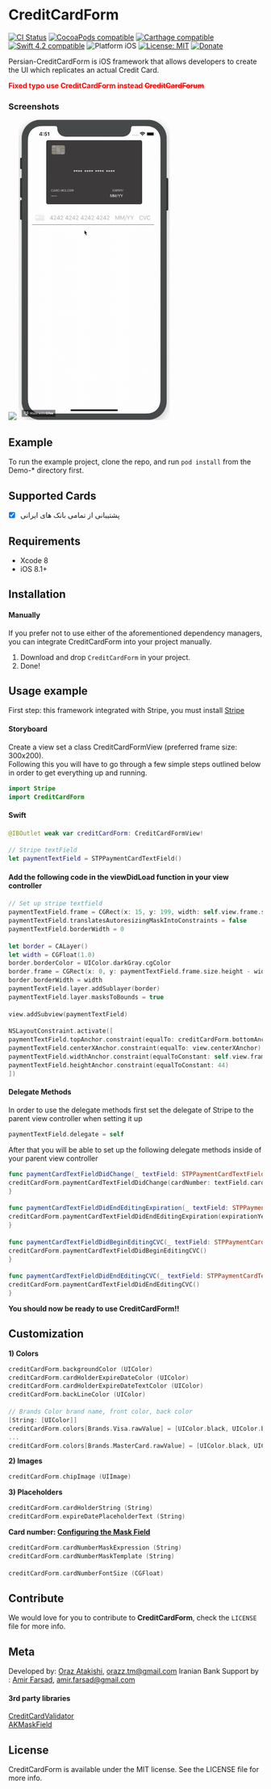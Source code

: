 # CreditCardForm

[![CI Status](https://travis-ci.org/orazz/CreditCardForm-iOS.svg?branch=master)](https://travis-ci.org/orazz/CreditCardForm-iOS)
<a href="https://cocoapods.org/pods/CreditCardForm"><img src="https://img.shields.io/badge/pod-0.1.9-blue.svg" alt="CocoaPods compatible" /></a>
[![Carthage compatible](https://img.shields.io/badge/Carthage-Compatible-brightgreen.svg?style=flat)](https://github.com/Carthage/Carthage)
<a href="https://developer.apple.com/swift"><img src="https://img.shields.io/badge/swift4.2-compatible-4BC51D.svg?style=flat" alt="Swift 4.2 compatible" /></a>
<img src="https://img.shields.io/badge/platform-iOS-blue.svg?style=flat" alt="Platform iOS" />
<a href="https://github.com/orazz/CreditCardForm-iOS/blob/master/LICENSE"><img src="http://img.shields.io/badge/license-MIT-blue.svg?style=flat" alt="License: MIT" /></a>
[![Donate](https://img.shields.io/badge/Donate-PayPal-green.svg)](https://www.paypal.com/cgi-bin/webscr?cmd=_donations&business=GSV5DLQRJ5AH2&lc=US&item_name=Oraz%20Atakishiyev&item_number=PageMenu&currency_code=USD&bn=PP%2dDonationsBF%3abtn_donateCC_LG%2egif%3aNonHosted)

Persian-CreditCardForm is iOS framework that allows developers to create the UI which replicates an actual Credit Card.

<strong style="color:red">Fixed typo use CreditCardForm instead ~~CreditCardForum~~</strong>

### Screenshots
<img src="https://dotjpg.co/8bu.png" width="300"> <img src="Example/Screens/CreditCardDemo.gif" width="300">

## Example

To run the example project, clone the repo, and run `pod install` from the Demo-\* directory first.

## Supported Cards

- [X] پشتیبانی از تمامی بانک های ایرانی

## Requirements

* Xcode 8
* iOS 8.1+

## Installation

#### Manually

If you prefer not to use either of the aforementioned dependency managers, you can integrate CreditCardForm into your project manually.

1. Download and drop ```CreditCardForm``` in your project.  
2. Done!  

## Usage example

First step: this framework integrated with Stripe, you must install [Stripe](https://stripe.com/docs/mobile/ios)

#### Storyboard
Create a view set a class CreditCardFormView (preferred frame size: 300x200). <br/> 
Following this you will have to go through a few simple steps outlined below in order to get everything up and running.
``` swift
import Stripe
import CreditCardForm
```
#### Swift
``` swift
@IBOutlet weak var creditCardForm: CreditCardFormView!

// Stripe textField
let paymentTextField = STPPaymentCardTextField()
```

#### Add the following code in the viewDidLoad function in your view controller

```swift
// Set up stripe textfield
paymentTextField.frame = CGRect(x: 15, y: 199, width: self.view.frame.size.width - 30, height: 44)
paymentTextField.translatesAutoresizingMaskIntoConstraints = false
paymentTextField.borderWidth = 0

let border = CALayer()
let width = CGFloat(1.0)
border.borderColor = UIColor.darkGray.cgColor
border.frame = CGRect(x: 0, y: paymentTextField.frame.size.height - width, width:  paymentTextField.frame.size.width, height: paymentTextField.frame.size.height)
border.borderWidth = width
paymentTextField.layer.addSublayer(border)
paymentTextField.layer.masksToBounds = true

view.addSubview(paymentTextField)

NSLayoutConstraint.activate([
paymentTextField.topAnchor.constraint(equalTo: creditCardForm.bottomAnchor, constant: 20),
paymentTextField.centerXAnchor.constraint(equalTo: view.centerXAnchor),
paymentTextField.widthAnchor.constraint(equalToConstant: self.view.frame.size.width-20),
paymentTextField.heightAnchor.constraint(equalToConstant: 44)
])
```

#### Delegate Methods

In order to use the delegate methods first set the delegate of Stripe to the parent view controller when setting it up

``` swift
paymentTextField.delegate = self
```

After that you will be able to set up the following delegate methods inside of your parent view controller

``` swift
func paymentCardTextFieldDidChange(_ textField: STPPaymentCardTextField) {
creditCardForm.paymentCardTextFieldDidChange(cardNumber: textField.cardNumber, expirationYear: textField.expirationYear, expirationMonth: textField.expirationMonth, cvc: textField.cvc)
}

func paymentCardTextFieldDidEndEditingExpiration(_ textField: STPPaymentCardTextField) {
creditCardForm.paymentCardTextFieldDidEndEditingExpiration(expirationYear: textField.expirationYear)
}

func paymentCardTextFieldDidBeginEditingCVC(_ textField: STPPaymentCardTextField) {
creditCardForm.paymentCardTextFieldDidBeginEditingCVC()
}

func paymentCardTextFieldDidEndEditingCVC(_ textField: STPPaymentCardTextField) {
creditCardForm.paymentCardTextFieldDidEndEditingCVC()
}
```

**You should now be ready to use CreditCardForm!!**

## Customization

**1) Colors**
``` swift
creditCardForm.backgroundColor (UIColor)
creditCardForm.cardHolderExpireDateColor (UIColor)
creditCardForm.cardHolderExpireDateTextColor (UIColor)
creditCardForm.backLineColor (UIColor)

// Brands Color brand name, front color, back color
[String: [UIColor]]
creditCardForm.colors[Brands.Visa.rawValue] = [UIColor.black, UIColor.black]
...
creditCardForm.colors[Brands.MasterCard.rawValue] = [UIColor.black, UIColor.black]
```
**2) Images**
``` swift
creditCardForm.chipImage (UIImage)
```
**3) Placeholders**
``` swift
creditCardForm.cardHolderString (String)
creditCardForm.expireDatePlaceholderText (String)
```
**Card number: [Configuring the Mask Field](https://github.com/artemkrachulov/AKMaskField#configuring-the-mask-field)**
``` swift
creditCardForm.cardNumberMaskExpression (String)
creditCardForm.cardNumberMaskTemplate (String)

creditCardForm.cardNumberFontSize (CGFloat)
```    
## Contribute

We would love for you to contribute to **CreditCardForm**, check the ``LICENSE`` file for more info.

## Meta

Developed by:
[Oraz Atakishi](https://github.com/orazz), orazz.tm@gmail.com
Iranian Bank Support by : [Amir Farsad](https://github.com/amirfrsd), amir.farsad@gmail.com

#### 3rd party libraries

[CreditCardValidator](https://github.com/vitkuzmenko/CreditCardValidator) <br/>
[AKMaskField](https://github.com/artemkrachulov/AKMaskField)

## License

CreditCardForm is available under the MIT license. See the LICENSE file for more info.
